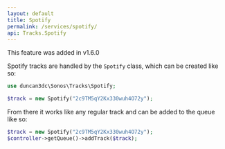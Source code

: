 ```yaml
---
layout: default
title: Spotify
permalink: /services/spotify/
api: Tracks.Spotify
---
```


<p class="message-info">This feature was added in v1.6.0</p>

Spotify tracks are handled by the `Spotify` class, which can be created like so:

~~~php
use duncan3dc\Sonos\Tracks\Spotify;

$track = new Spotify("2c9TM5qY2Kx330wuh4O72y");
~~~

From there it works like any regular track and can be added to the queue like so:

~~~php
$track = new Spotify("2c9TM5qY2Kx330wuh4O72y");
$controller->getQueue()->addTrack($track);
~~~
